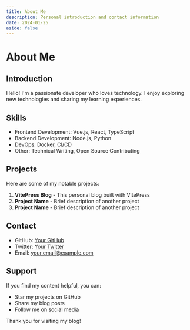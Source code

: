 ```yaml
---
title: About Me
description: Personal introduction and contact information
date: 2024-01-25
aside: false
---
```


# About Me

## Introduction

Hello! I'm a passionate developer who loves technology. I enjoy exploring new technologies and sharing my learning experiences.

## Skills

- Frontend Development: Vue.js, React, TypeScript
- Backend Development: Node.js, Python
- DevOps: Docker, CI/CD
- Other: Technical Writing, Open Source Contributing

## Projects

Here are some of my notable projects:

1. **VitePress Blog** - This personal blog built with VitePress
2. **Project Name** - Brief description of another project
3. **Project Name** - Brief description of another project

## Contact

- GitHub: [Your GitHub](https://github.com/yourusername)
- Twitter: [Your Twitter](https://twitter.com/yourusername)
- Email: your.email@example.com

## Support

If you find my content helpful, you can:

- Star my projects on GitHub
- Share my blog posts
- Follow me on social media

Thank you for visiting my blog!
